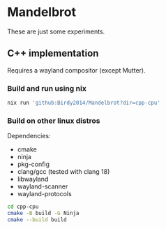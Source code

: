 # Mandelbrot

These are just some experiments.

## C++ implementation

Requires a wayland compositor (except Mutter).

### Build and run using nix

```bash
nix run 'github:Birdy2014/Mandelbrot?dir=cpp-cpu'
```

### Build on other linux distros

Dependencies:
- cmake
- ninja
- pkg-config
- clang/gcc (tested with clang 18)
- libwayland
- wayland-scanner
- wayland-protocols

```bash
cd cpp-cpu
cmake -B build -G Ninja
cmake --build build
```
